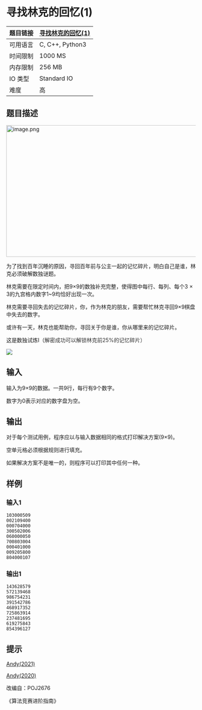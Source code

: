 # 寻找林克的回忆(1)

| 题目链接 | [寻找林克的回忆(1)](http://xmuoj.com/problem/NQ096) |
| --- | --- |
| 可用语言 | C, C++, Python3 |
| 时间限制 | 1000 MS |
| 内存限制 | 256 MB |
| IO 类型 | Standard IO |
| 难度 | 高 |

## 题目描述

<p style="margin-left: 0px;"><img alt="image.png" src="/public/upload/5651a11e2c.png" width="676" height="349" /><br /></p><p style="margin-left: 0px;">为了找到百年沉睡的原因，寻回百年前与公主一起的记忆碎片，明白自己是谁，林克必须破解数独谜题。</p><p style="margin-left: 0px;">林克需要在限定时间内，把9×9的数独补充完整，使得图中每行、每列、每个3 × 3的九宫格内数字1~9均恰好出现一次。</p><p style="margin-left: 0px;">林克需要寻回失去的记忆碎片，你，作为林克的朋友，需要帮忙林克寻回9×9棋盘中失去的数字。</p><p style="margin-left: 0px;">或许有一天，林克也能帮助你，寻回关于你是谁，你从哪里来的记忆碎片。</p><p style="margin-left: 0px;">这是数独试炼I（<span style="color: rgb(51, 51, 51);">解密成功可以解锁林克前25%的记忆碎片）</span></p><p><img src="http://media.openjudge.cn/images/2982_1.jpg" /><br /></p>

## 输入

<p><font>输入为9×9的数据。一共9行，每行有9个数字。</font></p><p>数字为0表示对应的数字盘为空。<br /></p>

## 输出

<p><font>对于每个测试用例，程序应以与输入数据相同的格式打印解决方案(9×9)。</font></p><p><font>空单元格必须根据规则进行填充。</font></p><p><font>如果解决方案不是唯一的，则程序可以打印其中任何一种。</font><br /></p>

## 样例

### 输入1

```
103000509
002109400
000704000
300502006
060000050
700803004
000401000
009205800
804000107
```

### 输出1

```
143628579
572139468
986754231
391542786
468917352
725863914
237481695
619275843
854396127
```

## 提示

<p style="margin-left: 0px;"><a href="https://www.bilibili.com/video/BV1mU4y1b7WE/" target="_blank">Andy(2021)</a></p><p><a href="https://www.bilibili.com/video/BV1oC4y1s7sF" target="_blank">Andy(2020)</a></p><p>改编自：POJ2676<br /></p><p>《算法竞赛进阶指南》</p>

